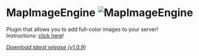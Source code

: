 # MapImageEngine ![MapImageEngine](https://poggit.pmmp.io/ci.badge/FaigerSYS/MapImageEngine/MapImageEngine)

Plugin that allows you to add full-color images to your server!</br>
Instructions: [click here](https://github.com/FaigerSYS/MapImageEngine/tree/master/MapImageEngine/source/resources/instructions)!

_[Download latest release (v1.0.9)](https://raw.githubusercontent.com/FaigerSYS/MapImageEngine/master/MapImageEngine/releases/MapImageEngine_v1.0.9.phar)_

